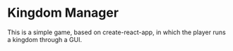 # Kingdom Manager
This is a simple game, based on create-react-app, in which the player runs a kingdom through a GUI.